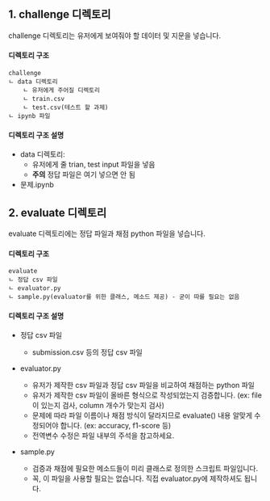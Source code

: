 ## 1. challenge 디렉토리
challenge 디렉토리는 유저에게 보여줘야 할 데이터 및 지문을 넣습니다.

#### 디렉토리 구조

```
challenge
ㄴ data 디렉토리
	ㄴ 유저에게 주어질 디렉토리
	ㄴ train.csv
	ㄴ test.csv(테스트 할 과제)
ㄴ ipynb 파일
```

#### 디렉토리 구조 설명

* data 디렉토리: 
	* 유저에게 줄 trian, test input 파일을 넣음
	* **주의** 정답 파일은 여기 넣으면 안 됨
* 문제.ipynb


## 2. evaluate 디렉토리
evaluate 디렉토리에는 정답 파일과 채점 python 파일을 넣습니다.

#### 디렉토리 구조

```
evaluate
ㄴ 정답 csv 파일
ㄴ evaluator.py
ㄴ sample.py(evaluator를 위한 클래스, 메소드 제공) - 굳이 따를 필요는 없음 
```

#### 디렉토리 구조 설명

* 정답 csv 파일
	* submission.csv 등의 정답 csv 파일
* evaluator.py
	* 유저가 제작한 csv 파일과 정답 csv 파일을 비교하여 채점하는 python 파일
	* 유저가 제작한 csv 파일이 올바른 형식으로 작성되었는지 검증합니다.
    (ex: file이 있는지 검사, column 개수가 맞는지 검사)
	* 문제에 따라 파일 이름이나 채점 방식이 달라지므로 evaluate() 내용 알맞게 수정되어야 합니다.
	(ex: accuracy, f1-score 등)
	* 전역변수 수정은 파일 내부의 주석을 참고하세요.

* sample.py
	* 검증과 채점에 필요한 메소드들이 미리 클래스로 정의한 스크립트 파일입니다.
	* 꼭, 이 파일을 사용할 필요는 없습니다. 직접 evaluator.py에 제작하셔도 됩니다.	
